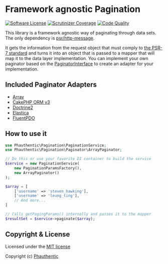 # Framework agnostic Pagination

[![Software License](https://img.shields.io/badge/license-MIT-brightgreen.svg?style=flat-square)](LICENSE)
[![Scrutinizer Coverage](https://img.shields.io/scrutinizer/coverage/g/Phauthentic/pagination/master.svg?style=flat-square)](https://scrutinizer-ci.com/g/Phauthentic/pagination/)
[![Code Quality](https://img.shields.io/scrutinizer/g/Phauthentic/pagination/master.svg?style=flat-square)](https://scrutinizer-ci.com/g/Phauthentic/pagination/)

This library is a framework agnostic way of paginating through data sets. The only dependency is [psr/http-message](https://github.com/php-fig/http-message).

It gets the information from the request object that must comply to [the PSR-7 standard](https://www.php-fig.org/psr/psr-7/) and turns it into an object that is passed to a mapper that will map it to the data layer implementation. You can implement your own paginator based on the [PaginatorInterface](./src/Paginator/PaginatorInterface.php) to create an adapter for your implementation.

## Included Paginator Adapters

 * [Array](http://php.net/manual/en/language.types.array.php)
 * [CakePHP ORM v3](https://book.cakephp.org/3.0/en/orm.html)
 * [Doctrine2](https://www.doctrine-project.org/)
 * [Elastica](https://github.com/ruflin/elastica)
 * [FluentPDO](https://github.com/envms/fluentpdo)

## How to use it

```php
use Phauthentic\Pagination\PaginationService;
use Phauthentic\Pagination\Paginator\ArrayPaginator;

// Do this or use your favorite DI container to build the service
$service = new PaginationService(
    new PaginationParamsFactory(),
    new ArrayPaginator()
);

$array = [
	['username' => 'steven_hawking'],
	['username' => 'leung_ting'],
	// And more...
]

// Calls getPagingParams() internally and passes it to the mapper
$resultSet = $service->paginate($array);
```

## Copyright & License

Licensed under the [MIT license](LICENSE.txt)

Copyright (c) [Phauthentic](https://github.com/Phauthentic)
